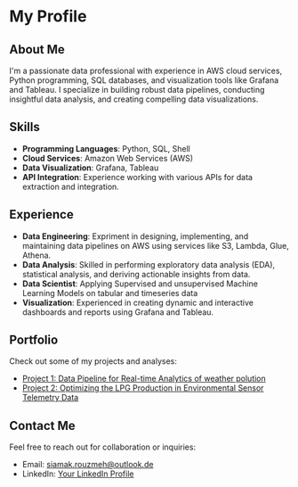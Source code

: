 
# My Profile


## About Me
I'm a passionate data professional with experience in AWS cloud services, Python programming, SQL databases, and visualization tools like Grafana and Tableau. I specialize in building robust data pipelines, conducting insightful data analysis, and creating compelling data visualizations.

## Skills
- **Programming Languages**: Python, SQL, Shell
- **Cloud Services**: Amazon Web Services (AWS)
- **Data Visualization**: Grafana, Tableau
- **API Integration**: Experience working with various APIs for data extraction and integration.

## Experience
- **Data Engineering**: Expriment in designing, implementing, and maintaining data pipelines on AWS using services like S3, Lambda, Glue, Athena.
- **Data Analysis**: Skilled in performing exploratory data analysis (EDA), statistical analysis, and deriving actionable insights from data.
- **Data Scientist**: Applying Supervised and unsupervised Machine Learning Models on tabular and timeseries data
- **Visualization**: Experienced in creating dynamic and interactive dashboards and reports using Grafana and Tableau.

## Portfolio
Check out some of my projects and analyses:
- [Project 1: Data Pipeline for Real-time Analytics of weather polution](https://github.com/siamakru/Weather-Polution)
- [Project 2: Optimizing the LPG Production in Environmental Sensor Telemetry Data](https://github.com/siamakru/SE_Sample/tree/main)

## Contact Me
Feel free to reach out for collaboration or inquiries:
- Email: siamak.rouzmeh@outlook.de
- LinkedIn: [Your LinkedIn Profile](https://www.linkedin.com/in/siamak-rouzmeh/)
